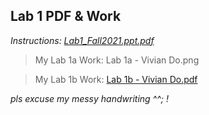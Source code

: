 ## Lab 1 PDF & Work

*Instructions: [Lab1_Fall2021.ppt.pdf](https://github.com/odnaiviv/CSC3210/blob/main/Labs/Lab%2001/Lab1_Fall2021.ppt.pdf)*

>My Lab 1a Work: Lab 1a - Vivian Do.png

>My Lab 1b Work: [Lab 1b - Vivian Do.pdf](https://github.com/odnaiviv/CSC3210/blob/main/Labs/Lab%2001/Lab%201b%20-%20Vivian%20Do.pdf)


*pls excuse my messy handwriting ^^; !*
